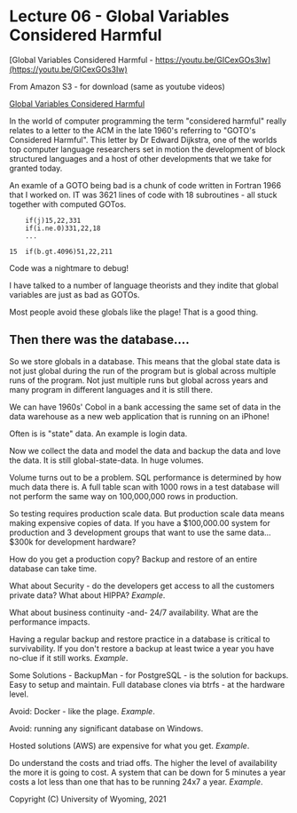 




<style>
.pagebreak { page-break-before: always; }
.half { height: 200px; }
</style>



# Lecture 06 -  Global Variables Considered Harmful                                    

[Global Variables Considered Harmful - https://youtu.be/GICexGOs3Iw](https://youtu.be/GICexGOs3Iw)<br>

From Amazon S3 - for download (same as youtube videos)

[Global Variables Considered Harmful](http://uw-s20-2015.s3.amazonaws.com/4820-L06-Global-Variables-Considered-Harmful.mp4)<br>

In the world of computer programming the term "considered harmful" 
really relates to a letter to the ACM in the late 1960's referring
to "GOTO's Considered Harmful".  This letter by Dr Edward Dijkstra,
one of the worlds top computer language researchers set in motion
the development of block structured languages and a host of other
developments that we take for granted today.

An examle of a GOTO being bad is a chunk of code written in 
Fortran 1966 that I worked on.  IT was 3621 lines of code
with 18 subroutines - all stuck together with computed
GOTos.

```
	if(j)15,22,331
	if(i.ne.0)331,22,18
	...

15	if(b.gt.4096)51,22,211
```

Code was a nightmare to debug!

I have talked to a number of language theorists and they indite
that global variables are just as bad as GOTOs.

Most people avoid these globals like the plage!   That is a good
thing. 

## Then there was the database....

So we store globals in a database.  This means that the global state
data is not just global during the run of the program but is global
across multiple runs of the program.   Not just multiple runs but
global across years and many program in different languages and
it is still there.

We can have 1960s' Cobol in a bank accessing the same set of data in the
data warehouse as a new web application that is running on an
iPhone!

Often is is "state" data.  An example is login data.

Now we collect the data and model the data and backup the data and
love the data.  It is still global-state-data.  In huge volumes.

Volume turns out to be a problem.  SQL performance is determined
by how much data there is.  A full table scan with 1000 rows in
a test database will not perform the same way on 100,000,000 rows
in production.

So testing requires production scale data.  But production scale
data means making expensive copies of data.  If you have a $100,000.00
system for production and 3 development groups that want to use
the same data... $300k for development hardware?

How do you get a production copy?  Backup and restore of an 
entire database can take time.

What about Security - do the developers get access to all the 
customers private data? What about HIPPA?
*Example*.

What about business continuity -and- 24/7 availability.  What are
the performance impacts.

Having a regular backup and restore practice in a database is
critical to survivability.  If you don't restore a backup 
at least twice a year you have no-clue if it still works.
*Example*.

Some Solutions - BackupMan - for PostgreSQL - is the solution
for backups.  Easy to setup and maintain.  Full database
clones via btrfs - at the hardware level.

Avoid: Docker - like the plage.
*Example*.

Avoid: running any significant database on Windows.

Hosted solutions (AWS) are expensive for what you get.
*Example*.

Do understand the costs and triad offs.  The higher the level
of availability the more it is going to cost.  A system that can
be down for 5 minutes  a year costs a lot less than one that has
to be running 24x7 a year.
*Example*.




























Copyright (C) University of Wyoming, 2021
